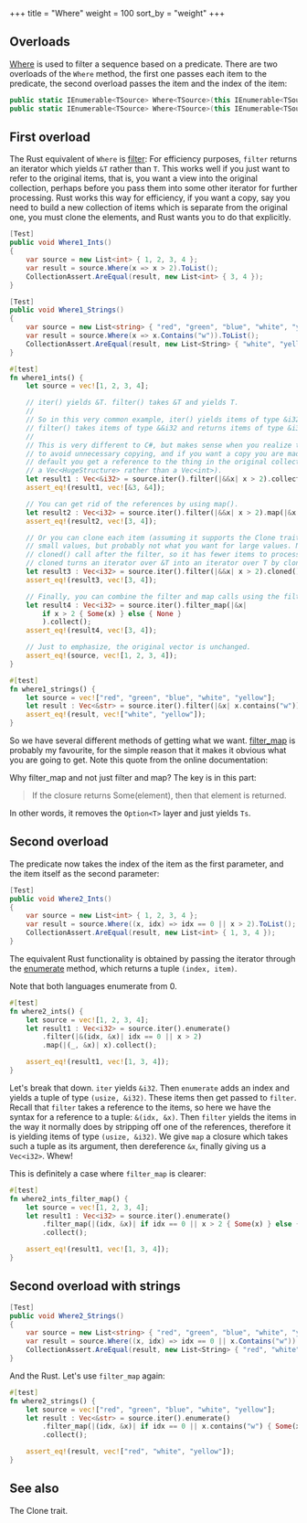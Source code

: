 +++
title = "Where"
weight = 100
sort_by = "weight"
+++

## Overloads

[Where](https://docs.microsoft.com/en-gb/dotnet/api/system.linq.enumerable.where?view=netframework-4.7.1#System_Linq_Enumerable_Where)
is used to filter a sequence based on a predicate. There are two overloads of the `Where` method,
the first one passes each item to the predicate, the second overload passes the item and the index
of the item:

```cs
public static IEnumerable<TSource> Where<TSource>(this IEnumerable<TSource> source, Func<TSource, bool> predicate);
public static IEnumerable<TSource> Where<TSource>(this IEnumerable<TSource> source, Func<TSource, int, bool> predicate);
```

## First overload

The Rust equivalent of `Where` is [filter](https://doc.rust-lang.org/std/iter/trait.Iterator.html#method.filter):
For efficiency purposes, `filter` returns an iterator which yields `&T` rather than `T`. This works
well if you just want to refer to the original items, that is, you want a view into the original
collection, perhaps before you pass them into some other iterator for further processing. Rust works
this way for efficiency, if you want a copy, say you need to build a new collection of items which
is separate from the original one, you must clone the elements, and Rust wants you to do that
explicitly.

```cs
[Test]
public void Where1_Ints()
{
    var source = new List<int> { 1, 2, 3, 4 };
    var result = source.Where(x => x > 2).ToList();
    CollectionAssert.AreEqual(result, new List<int> { 3, 4 });
}

[Test]
public void Where1_Strings()
{
    var source = new List<string> { "red", "green", "blue", "white", "yellow" };
    var result = source.Where(x => x.Contains("w")).ToList();
    CollectionAssert.AreEqual(result, new List<String> { "white", "yellow" });
}
```

```rs
#[test]
fn where1_ints() {
    let source = vec![1, 2, 3, 4];

    // iter() yields &T. filter() takes &T and yields T.
    //
    // So in this very common example, iter() yields items of type &i32, then the closure to
    // filter() takes items of type &&i32 and returns items of type &i32.
    //
    // This is very different to C#, but makes sense when you realize that Rust always attempts
    // to avoid unnecessary copying, and if you want a copy you are made to ask for it. By
    // default you get a reference to the thing in the original collection (imagine if this was
    // a Vec<HugeStructure> rather than a Vec<int>).
    let result1 : Vec<&i32> = source.iter().filter(|&&x| x > 2).collect();
    assert_eq!(result1, vec![&3, &4]);

    // You can get rid of the references by using map().
    let result2 : Vec<i32> = source.iter().filter(|&&x| x > 2).map(|&x| x).collect();
    assert_eq!(result2, vec![3, 4]);

    // Or you can clone each item (assuming it supports the Clone trait). This is fine for
    // small values, but probably not what you want for large values. Note that we put the
    // cloned() call after the filter, so it has fewer items to process.
    // cloned turns an iterator over &T into an iterator over T by cloning each item.
    let result3 : Vec<i32> = source.iter().filter(|&&x| x > 2).cloned().collect();
    assert_eq!(result3, vec![3, 4]);

    // Finally, you can combine the filter and map calls using the filter_map method.
    let result4 : Vec<i32> = source.iter().filter_map(|&x|
        if x > 2 { Some(x) } else { None }
        ).collect();
    assert_eq!(result4, vec![3, 4]);

    // Just to emphasize, the original vector is unchanged.
    assert_eq!(source, vec![1, 2, 3, 4]);
}

#[test]
fn where1_strings() {
    let source = vec!["red", "green", "blue", "white", "yellow"];
    let result : Vec<&str> = source.iter().filter(|&x| x.contains("w")).map(|&x| x).collect();
    assert_eq!(result, vec!["white", "yellow"]);
}
```

So we have several different methods of getting what we want.
[filter_map](https://doc.rust-lang.org/std/iter/trait.Iterator.html#method.filter_map) is probably
my favourite, for the simple reason that it makes it obvious what you are going to get. Note this
quote from the online documentation:

Why filter_map and not just filter and map? The key is in this part:

> If the closure returns Some(element), then that element is returned.</span>

In other words, it removes the `Option<T>` layer and just yields `Ts`.

## Second overload

The predicate now takes the index of the item as the first parameter, and the item itself as the
second parameter:

```cs
[Test]
public void Where2_Ints()
{
    var source = new List<int> { 1, 2, 3, 4 };
    var result = source.Where((x, idx) => idx == 0 || x > 2).ToList();
    CollectionAssert.AreEqual(result, new List<int> { 1, 3, 4 });
}
```

The equivalent Rust functionality is obtained by passing the iterator through the
[enumerate](https://doc.rust-lang.org/std/iter/trait.Iterator.html#method.enumerate) method, which
returns a tuple `(index, item)`.

Note that both languages enumerate from 0.

```rs
#[test]
fn where2_ints() {
    let source = vec![1, 2, 3, 4];
    let result1 : Vec<i32> = source.iter().enumerate()
        .filter(|&(idx, &x)| idx == 0 || x > 2)
        .map(|(_, &x)| x).collect();

    assert_eq!(result1, vec![1, 3, 4]);
}
```

Let's break that down. `iter` yields `&i32`. Then `enumerate` adds an index and yields a tuple of
type `(usize, &i32)`. These items then get passed to `filter`. Recall that `filter` takes a
reference to the items, so here we have the syntax for a reference to a tuple: `&(idx, &x)`. Then
`filter` yields the items in the way it normally does by stripping off one of the references,
therefore it is yielding items of type `(usize, &i32)`. We give `map` a closure which takes such a
tuple as its argument, then dereference `&x`, finally giving us a `Vec<i32>`. Whew!

This is definitely a case where `filter_map` is clearer:

```rs
#[test]
fn where2_ints_filter_map() {
    let source = vec![1, 2, 3, 4];
    let result1 : Vec<i32> = source.iter().enumerate()
        .filter_map(|(idx, &x)| if idx == 0 || x > 2 { Some(x) } else { None })
        .collect();

    assert_eq!(result1, vec![1, 3, 4]);
}
```

## Second overload with strings

```cs
[Test]
public void Where2_Strings()
{
    var source = new List<string> { "red", "green", "blue", "white", "yellow" };
    var result = source.Where((x, idx) => idx == 0 || x.Contains("w")).ToList();
    CollectionAssert.AreEqual(result, new List<String> { "red", "white", "yellow" });
}
```

And the Rust. Let's use `filter_map` again:

```rs
#[test]
fn where2_strings() {
    let source = vec!["red", "green", "blue", "white", "yellow"];
    let result : Vec<&str> = source.iter().enumerate()
        .filter_map(|(idx, &x)| if idx == 0 || x.contains("w") { Some(x) } else { None })
        .collect();

    assert_eq!(result, vec!["red", "white", "yellow"]);
}
```

## See also

The Clone trait.
